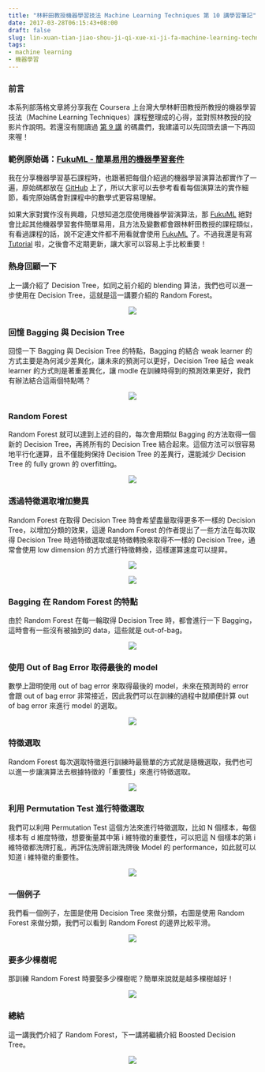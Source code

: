 ```yaml
---
title: "林軒田教授機器學習技法 Machine Learning Techniques 第 10 講學習筆記"
date: 2017-03-28T06:15:43+08:00
draft: false
slug: lin-xuan-tian-jiao-shou-ji-qi-xue-xi-ji-fa-machine-learning-techniques-di-10-jiang-xue-xi-bi-ji
tags:
- machine learning
- 機器學習
---
```


### 前言

本系列部落格文章將分享我在 Coursera 上台灣大學林軒田教授所教授的機器學習技法（Machine Learning Techniques）課程整理成的心得，並對照林教授的投影片作說明。若還沒有閱讀過 [第 9 講](http://blog.fukuball.com/lin-xuan-tian-jiao-shou-ji-qi-xue-xi-ji-fa-machine-learning-techniques-di-9-jiang-xue-xi-bi-ji/) 的碼農們，我建議可以先回頭去讀一下再回來喔！

### 範例原始碼：[FukuML - 簡單易用的機器學習套件](https://github.com/fukuball/fuku-ml)

我在分享機器學習基石課程時，也跟著把每個介紹過的機器學習演算法都實作了一遍，原始碼都放在 [GitHub](https://github.com/fukuball/fuku-ml) 上了，所以大家可以去參考看看每個演算法的實作細節，看完原始碼會對課程中的數學式更容易理解。

如果大家對實作沒有興趣，只想知道怎麼使用機器學習演算法，那 [FukuML](https://github.com/fukuball/fuku-ml) 絕對會比起其他機器學習套件簡單易用，且方法及變數都會跟林軒田教授的課程類似，有看過課程的話，說不定連文件都不用看就會使用 [FukuML](https://github.com/fukuball/fuku-ml) 了。不過我還是有寫 [Tutorial](https://github.com/fukuball/FukuML-Tutorial) 啦，之後會不定期更新，讓大家可以容易上手比較重要！

### 熱身回顧一下

上一講介紹了 Decision Tree，如同之前介紹的 blending 算法，我們也可以進一步使用在 Decision Tree，這就是這一講要介紹的 Random Forest。

<p style="text-align:center">
    <img src="http://static.obeobe.com/image/blog-image/Machine-Learning-Techniques-10-01.png">
</p>

### 回憶 Bagging 與 Decision Tree

回憶一下 Bagging 與 Decision Tree 的特點，Bagging 的結合 weak learner 的方式主要是為何減少差異化，讓未來的預測可以更好，Decision Tree 結合 weak learner 的方式則是著重差異化，讓 modle 在訓練時得到的預測效果更好，我們有辦法結合這兩個特點嗎？

<p style="text-align:center">
    <img src="http://static.obeobe.com/image/blog-image/Machine-Learning-Techniques-10-02.png">
</p>

### Random Forest

Random Forest 就可以達到上述的目的，每次會用類似 Bagging 的方法取得一個新的 Decision Tree，再將所有的 Decision Tree 結合起來。這個方法可以很容易地平行化運算，且不僅能夠保持 Decision Tree 的差異行，還能減少 Decision Tree 的 fully grown 的 overfitting。

<p style="text-align:center">
    <img src="http://static.obeobe.com/image/blog-image/Machine-Learning-Techniques-10-03.png">
</p>

### 透過特徵選取增加變異

Random Forest 在取得 Decision Tree 時會希望盡量取得更多不一樣的 Decision Tree，以增加分類的效果，這邊 Random Forest 的作者提出了一些方法在每次取得 Decision Tree 時過特徵選取或是特徵轉換來取得不一樣的 Decision Tree，通常會使用 low dimension 的方式進行特徵轉換，這樣運算速度可以提昇。

<p style="text-align:center">
    <img src="http://static.obeobe.com/image/blog-image/Machine-Learning-Techniques-10-04.png">
</p>

<p style="text-align:center">
    <img src="http://static.obeobe.com/image/blog-image/Machine-Learning-Techniques-10-05.png">
</p>

### Bagging 在 Random Forest 的特點

由於 Random Forest 在每一輪取得 Decision Tree 時，都會進行一下 Bagging，這時會有一些沒有被抽到的 data，這些就是 out-of-bag。

<p style="text-align:center">
    <img src="http://static.obeobe.com/image/blog-image/Machine-Learning-Techniques-10-06.png">
</p>

### 使用 Out of Bag Error 取得最後的 model

數學上證明使用 out of bag error 來取得最後的 model，未來在預測時的 error 會跟 out of bag error 非常接近，因此我們可以在訓練的過程中就順便計算 out of bag error 來進行 model 的選取。

<p style="text-align:center">
    <img src="http://static.obeobe.com/image/blog-image/Machine-Learning-Techniques-10-09.png">
</p>

### 特徵選取

Random Forest 每次選取特徵進行訓練時最簡單的方式就是隨機選取，我們也可以進一步讓演算法去根據特徵的「重要性」來進行特徵選取。

<p style="text-align:center">
    <img src="http://static.obeobe.com/image/blog-image/Machine-Learning-Techniques-10-11.png">
</p>

### 利用 Permutation Test 進行特徵選取

我們可以利用 Permutation Test 這個方法來進行特徵選取，比如 N 個樣本，每個樣本有 d 維度特徵，想要衡量其中第 i 維特徵的重要性，可以把這 N 個樣本的第 i 維特徵都洗牌打亂，再評估洗牌前跟洗牌後 Model 的 performance，如此就可以知道 i 維特徵的重要性。

<p style="text-align:center">
    <img src="http://static.obeobe.com/image/blog-image/Machine-Learning-Techniques-10-12.png">
</p>

### 一個例子

我們看一個例子，左圖是使用 Decision Tree 來做分類，右圖是使用 Random Forest 來做分類，我們可以看到 Random Forest 的邊界比較平滑。

<p style="text-align:center">
    <img src="http://static.obeobe.com/image/blog-image/Machine-Learning-Techniques-10-14.png">
</p>

### 要多少棵樹呢

那訓練 Random Forest 時要娶多少棵樹呢？簡單來說就是越多棵樹越好！

<p style="text-align:center">
    <img src="http://static.obeobe.com/image/blog-image/Machine-Learning-Techniques-10-16.png">
</p>

### 總結

這一講我們介紹了 Random Forest，下一講將繼續介紹 Boosted Decision Tree。

<p style="text-align:center">
    <img src="http://static.obeobe.com/image/blog-image/Machine-Learning-Techniques-10-17.png">
</p>
